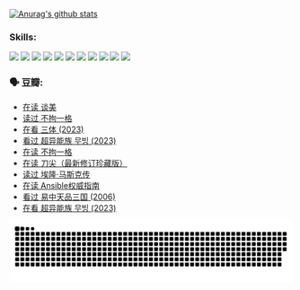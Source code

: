 
[![Anurag's github stats](https://github-readme-stats.vercel.app/api?username=w940853815)](https://github.com/anuraghazra/github-readme-stats)

### Skills:

<code><img height="32" src="https://cdn.jsdelivr.net/npm/simple-icons@v5/icons/python.svg"></code>
<code><img height="32" src="https://cdn.jsdelivr.net/npm/simple-icons@v5/icons/javascript.svg"></code>
<code><img height="32" src="https://cdn.jsdelivr.net/npm/simple-icons@v5/icons/django.svg"></code>
<code><img height="32" src="https://cdn.jsdelivr.net/npm/simple-icons@v5/icons/flask.svg"></code>
<code><img height="32" src="https://cdn.jsdelivr.net/npm/simple-icons@v5/icons/vuetify.svg"></code>
<code><img height="32" src="https://cdn.jsdelivr.net/npm/simple-icons@v5/icons/git.svg"></code>
<code><img height="32" src="https://cdn.jsdelivr.net/npm/simple-icons@v5/icons/docker.svg"></code>
<code><img height="32" src="https://cdn.jsdelivr.net/npm/simple-icons@v5/icons/postgresql.svg"></code>
<code><img height="32" src="https://cdn.jsdelivr.net/npm/simple-icons@v5/icons/elasticsearch.svg"></code>
<code><img height="32" src="https://cdn.jsdelivr.net/npm/simple-icons@v5/icons/macos.svg"></code>
<code><img height="32" src="https://cdn.jsdelivr.net/npm/simple-icons@v5/icons/linux.svg"></code>

### 🗣 豆瓣:

<!-- DOUBAN-ACTIVITIES:START -->
- [在读 谈美](https://www.douban.com/people/136069238/status/4560861771/?_i=11872953)
- [读过 不拘一格](https://www.douban.com/people/136069238/status/4560861445/?_i=11872953)
- [在看 三体‎ (2023)](https://www.douban.com/people/136069238/status/4558185093/?_i=11872953)
- [看过 超异能族 무빙‎ (2023)](https://www.douban.com/people/136069238/status/4556824186/?_i=11872953)
- [在读 不拘一格](https://www.douban.com/people/136069238/status/4541712161/?_i=11872953)
- [在读 刀尖（最新修订珍藏版）](https://www.douban.com/people/136069238/status/4541711339/?_i=11872953)
- [读过 埃隆·马斯克传](https://www.douban.com/people/136069238/status/4541710351/?_i=11872953)
- [在读 Ansible权威指南](https://www.douban.com/people/136069238/status/4539151450/?_i=11872953)
- [看过 易中天品三国‎ (2006)](https://www.douban.com/people/136069238/status/4529910812/?_i=11872953)
- [在看 超异能族 무빙‎ (2023)](https://www.douban.com/people/136069238/status/4527291077/?_i=11872953)
<!-- DOUBAN-ACTIVITIES:END -->


![Snake animation](https://raw.githubusercontent.com/w940853815/w940853815/output/github-contribution-grid-snake.svg)

<!--
**w940853815/w940853815** is a ✨ _special_ ✨ repository because its `README.md` (this file) appears on your GitHub profile.

Here are some ideas to get you started:

- 🔭 I’m currently working on ...
- 🌱 I’m currently learning ...
- 👯 I’m looking to collaborate on ...
- 🤔 I’m looking for help with ...
- 💬 Ask me about ...
- 📫 How to reach me: ...
- 😄 Pronouns: ...
- ⚡ Fun fact: ...
-->
